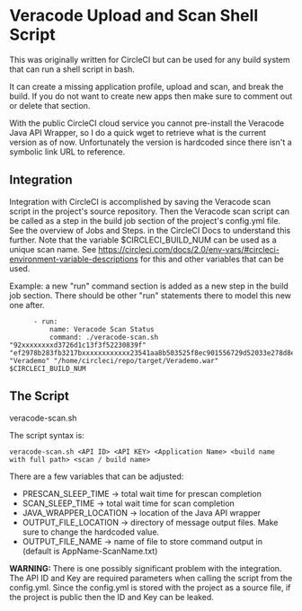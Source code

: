 # Veracode Upload and Scan Shell Script
This was originally written for CircleCI but can be used for any build system that can run a shell script in bash.

It can create a missing application profile, upload and scan, and break the build. If you do not want to create new apps then make sure to comment out or delete that section.

With the public CircleCI cloud service you cannot pre-install the Veracode Java API Wrapper, so I do a quick wget to retrieve what is the current version as of now. Unfortunately the version is hardcoded since there isn't a symbolic link URL to reference.


## Integration

Integration with CircleCI is accomplished by saving the Veracode scan script in the project's source repository. Then the Veracode scan script can be called as a step in the build job section of the project's config.yml file. See the overview of Jobs and Steps. in the CircleCI Docs to understand this further. Note that the variable $CIRCLECI_BUILD_NUM can be used as a unique scan name. See https://circleci.com/docs/2.0/env-vars/#circleci-environment-variable-descriptions for this and other variables that can be used.

Example: a new "run" command section is added as a new step in the build job section. There should be other "run" statements there to model this new one after.

```
      - run:
          name: Veracode Scan Status
          command: ./veracode-scan.sh "92xxxxxxxxd3726d1c13f3f52230839f" "ef2978b283fb3217bxxxxxxxxxxxx23541aa8b503525f8ec901556729d52033e278d8e1a38cbf2b82bc3d3838de95489701337c729070d1cc23481d689bde229" "Verademo" "/home/circleci/repo/target/Verademo.war" $CIRCLECI_BUILD_NUM
```

## The Script

veracode-scan.sh

The script syntax is:

```veracode-scan.sh <API ID> <API KEY> <Application Name> <build name with full path> <scan / build name>```

There are a few variables that can be adjusted:

* PRESCAN_SLEEP_TIME -> total wait time for prescan completion
* SCAN_SLEEP_TIME -> total wait time for scan completion
* JAVA_WRAPPER_LOCATION -> location of the Java API wrapper
* OUTPUT_FILE_LOCATION -> directory of message output files. Make sure to change the hardcoded value.
* OUTPUT_FILE_NAME -> name of file to store command output in (default is AppName-ScanName.txt)

**WARNING:** There is one possibly significant problem with the integration. The API ID and Key are required parameters when calling the script from the config.yml. Since the config.yml is stored with the project as a source file, if the project is public then the ID and Key can be leaked.
